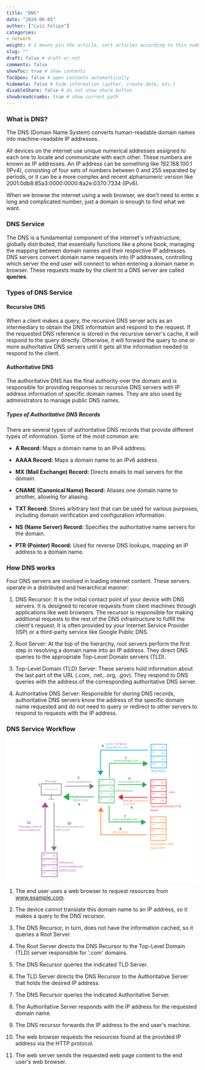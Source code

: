 ```yaml
---
title: "DNS"
date: "2024-06-05"
author: ["Luiz Felipe"]
categories: 
- network
weight: # 1 means pin the article, sort articles according to this number
slug: ""
draft: false # draft or not
comments: false
showToc: true # show contents
TocOpen: false # open contents automantically
hidemeta: false # hide information (author, create date, etc.)
disableShare: false	# do not show share button
showbreadcrumbs: true # show current path
---
```




### What is DNS?
The DNS (Domain Name System) converts human-readable domain names into machine-readable IP addresses.

All devices on the internet use unique numerical addresses assigned to each one to locate and communicate with each other. These numbers are known as IP addresses. An IP address can be something like 192.168.100.1 (IPv4), consisting of four sets of numbers between 0 and 255 separated by periods, or it can be a more complex and recent alphanumeric version like 2001:0db8:85a3:0000:0000:8a2e:0370:7334 (IPv6).

When we browse the internet using a web browser, we don't need to enter a long and complicated number; just a domain is enough to find what we want.


### DNS Service
The DNS is a fundamental component of the internet's infrastructure, globally distributed, that essentially functions like a phone book, managing the mapping between domain names and their respective IP addresses. DNS servers convert domain name requests into IP addresses, controlling which server the end user will connect to when entering a domain name in browser. These requests made by the client to a DNS server are called **queries**.


### Types of DNS Service

#### Recursive DNS
When a client makes a query, the recursive DNS server acts as an intermediary to obtain the DNS information and respond to the request. If the requested DNS reference is stored in the recursive server's cache, it will respond to the query directly. Otherwise, it will forward the query to one or more authoritative DNS servers until it gets all the information needed to respond to the client.

#### Authoritative DNS
The authoritative DNS has the final authority over the domain and is responsible for providing responses to recursive DNS servers with IP address information of specific domain names. They are also used by administrators to manage public DNS names.

##### Types of Authoritative DNS Records
There are several types of authoritative DNS records that provide different types of information. Some of the most common are:

* **A Record:** Maps a domain name to an IPv4 address.

* **AAAA Record:** Maps a domain name to an IPv6 address.

* **MX (Mail Exchange) Record:** Directs emails to mail servers for the domain.

* **CNAME (Canonical Name) Record:** Aliases one domain name to another, allowing for aliasing.

* **TXT Record:** Stores arbitrary text that can be used for various purposes, including domain verification and configuration information.

* **NS (Name Server) Record:** Specifies the authoritative name servers for the domain.

* **PTR (Pointer) Record:** Used for reverse DNS lookups, mapping an IP address to a domain name.


### How DNS works
Four DNS servers are involved in loading internet content. These servers operate in a distributed and hierarchical manner:

1. DNS Recursor:
It is the initial contact point of your device with DNS servers. It is designed to receive requests from client machines through applications like web browsers. The recursor is responsible for making additional requests to the rest of the DNS infrastructure to fulfill the client's request. It is often provided by your Internet Service Provider (ISP) or a third-party service like Google Public DNS.

2. Root Server:
At the top of the hierarchy, root servers perform the first step in resolving a domain name into an IP address. They direct DNS queries to the appropriate Top-Level Domain servers (TLD).

3. Top-Level Domain (TLD) Server:
These servers hold information about the last part of the URL (.com, .net, .org, .gov). They respond to DNS queries with the address of the corresponding authoritative DNS server.

4. Authoritative DNS Server:
Responsible for storing DNS records, authoritative DNS servers know the address of the specific domain name requested and do not need to query or redirect to other servers to respond to requests with the IP address.


### DNS Service Workflow

![DNS-scheme-en](https://raw.githubusercontent.com/lfelipeee/hugo-site/main/static/images/dns-en.png)

1. The end user uses a web browser to request resources from www.example.com.

2. The device cannot translate this domain name to an IP address, so it makes a query to the DNS recursor.

3. The DNS Recursor, in turn, does not have the information cached, so it queries a Root Server.

4. The Root Server directs the DNS Recursor to the Top-Level Domain (TLD) server responsible for '.com' domains.

5. The DNS Recursor queries the indicated TLD Server.

6. The TLD Server directs the DNS Recursor to the Authoritative Server that holds the desired IP address.

7. The DNS Recursor queries the indicated Authoritative Server.

8. The Authoritative Server responds with the IP address for the requested domain name.

9. The DNS recursor forwards the IP address to the end user's machine.

10. The web browser requests the resources found at the provided IP address via the HTTP protocol.

11. The web server sends the requested web page content to the end user's web browser.
